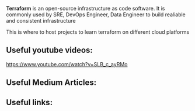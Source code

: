 **Terraform** is an open-source infrastructure as code software. It is commonly used by SRE, DevOps Engineer, Data Engineer to build realiable and consistent infrastructure

This is where to host projects to learn terraform on different cloud platforms

## Useful youtube videos:

https://www.youtube.com/watch?v=SLB_c_ayRMo


## Useful Medium Articles:


## Useful links:


